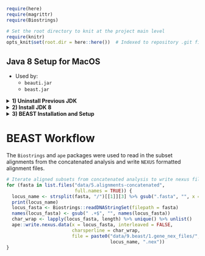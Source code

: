 ``` r
require(here)
require(magrittr)
require(Biostrings)

# Set the root directory to knit at the project main level
require(knitr)
opts_knit$set(root.dir = here::here())  # Indexed to repository .git file
```

Java 8 Setup for MacOS
----------------------

-   Used by:
    -   `beauti.jar`
    -   `beast.jar`

<details><summary><b>1) Uninstall Previous JDK</b></summary>
<p>
To install an older version of java, any newer JDK versions need to be removed.

-   <https://www.java.com/en/download/help/mac_uninstall_java.xml>

### Mount error

NOTE: `JavaUninstallTool.dmg` returning error: no mountable file systems

-   From:
    -   <https://deciphertools.com/blog/2017-10-02-no-mountable-file-systems/>

> macOS Sierra (10.12) and earlier is not able to mount the new Apple File System (APFS). So if you're on macOS Sierra (10.12) or earlier and you ran hdiutil and see references to Apple\_APFS or error 112, the issue is likely legitimate incompatibility, and this disk image won't open on this Mac without an update to the operating system.

-   Currently running El Captitan (Extent of MacBook hardware)

``` shell
jason$ sw_vers
ProductName:    Mac OS X
ProductVersion: 10.11.6
BuildVersion:   15G22010
```

-   Download Location

``` shell
$ ls ~/Downloads/JavaUninstallTool.dmg
```

### Troubleshooting

-   Manual mounting by `hdiutil attach`
    -   Including the `-verbose` argument returns detailed disk mounting information
        -   Reference for [hdiutil command](https://superuser.com/questions/19426/im-unable-to-mount-a-dmg-getting-a-no-mountable-filesystems-error)

``` shell
hdiutil attach -verbose ~/Downloads/JavaUninstallTool.dmg
```

**Returns error 112**

``` shell
DIHLDiskImageAttach() returned 112
hdiutil: attach failed - no mountable file systems
```

<details><summary><b>Verbose </b><tt>stdout</tt></summary>
<p>

``` shell
$ hdiutil attach -verbose ~/Downloads/JavaUninstallTool.dmg
Initializing…
DIBackingStoreInstantiatorProbe: interface  0, score      100, CBSDBackingStore
DIBackingStoreInstantiatorProbe: interface  1, score    -1000, CBundleBackingStore
DIBackingStoreInstantiatorProbe: interface  2, score    -1000, CRAMBackingStore
DIBackingStoreInstantiatorProbe: interface  3, score      100, CCarbonBackingStore
DIBackingStoreInstantiatorProbe: interface  4, score    -1000, CDevBackingStore
DIBackingStoreInstantiatorProbe: interface  5, score    -1000, CCURLBackingStore
DIBackingStoreInstantiatorProbe: interface  6, score    -1000, CVectoredBackingStore
DIBackingStoreInstantiatorProbe: interface  0, score      100, CBSDBackingStore
DIBackingStoreInstantiatorProbe: interface  1, score    -1000, CBundleBackingStore
DIBackingStoreInstantiatorProbe: interface  2, score    -1000, CRAMBackingStore
DIBackingStoreInstantiatorProbe: interface  3, score      100, CCarbonBackingStore
DIBackingStoreInstantiatorProbe: interface  4, score    -1000, CDevBackingStore
DIBackingStoreInstantiatorProbe: interface  5, score    -1000, CCURLBackingStore
DIBackingStoreInstantiatorProbe: interface  6, score    -1000, CVectoredBackingStore
DIFileEncodingInstantiatorProbe: interface  0, score    -1000, CMacBinaryEncoding
DIFileEncodingInstantiatorProbe: interface  1, score    -1000, CAppleSingleEncoding
DIFileEncodingInstantiatorProbe: interface  2, score    -1000, CEncryptedEncoding
DIFileEncodingInstantiatorProbe: interface  0, score      900, CUDIFEncoding
DIFileEncodingNewWithBackingStore: CUDIFEncoding
DIFileEncodingNewWithBackingStore: instantiator returned 0
DIFileEncodingInstantiatorProbe: interface  0, score    -1000, CSegmentedNDIFEncoding
DIFileEncodingInstantiatorProbe: interface  1, score    -1000, CSegmentedUDIFEncoding
DIFileEncodingInstantiatorProbe: interface  2, score    -1000, CSegmentedUDIFRawEncoding
DIDiskImageInstantiatorProbe: interface  0, score     1000, CUDIFDiskImage
DIDiskImageInstantiatorProbe: interface  1, score        0, CSparseBundleDiskImage
DIDiskImageInstantiatorProbe: interface  2, score        0, CSparseDiskImage
CRawDiskImage: data fork length 0x0000000000096BC6 (617414) not a multiple of 512.
DIDiskImageInstantiatorProbe: interface  3, score     -100, CRawDiskImage
DIDiskImageInstantiatorProbe: interface  4, score        0, CDARTDiskImage
DIDiskImageInstantiatorProbe: interface  5, score        0, CDiskCopy42DiskImage
DIDiskImageInstantiatorProbe: interface  6, score    -1000, CNDIFDiskImage
DIDiskImageInstantiatorProbe: interface  8, score     -100, CShadowedDiskImage
DIDiskImageInstantiatorProbe: interface  9, score    -1000, CCFPlugInDiskImage
DIDiskImageInstantiatorProbe: interface 10, score     -100, CWrappedDiskImage
DIDiskImageNewWithBackingStore: CUDIFDiskImage
DIDiskImageNewWithBackingStore: instantiator returned 0
Verifying…
Verification completed…
Error 0 (Undefined error: 0).
expected   CRC32 $54757AD0
Attaching…
DI_kextWaitQuiet: about to call IOServiceWaitQuiet...
DI_kextWaitQuiet: IOServiceWaitQuiet took 0.000007 seconds
2019-09-08 15:00:17.091 diskimages-helper[637:16272] DIHelperHDID serveImage: attaching drive
{
    autodiskmount = 1;
    "hdiagent-drive-identifier" = "4AE9F948-E95F-407C-A449-30278D73B0F6";
    "unmount-timeout" = 0;
}
2019-09-08 15:00:17.094 diskimages-helper[637:16272] DIHelperHDID serveImage: connecting to myDrive 0x4F0B
2019-09-08 15:00:17.096 diskimages-helper[637:16272] DIHelperHDID serveImage: register _readBuffer 0x10d97e000
2019-09-08 15:00:17.096 diskimages-helper[637:16272] DIHelperHDID serveImage: activating drive port 19723
2019-09-08 15:00:17.097 diskimages-helper[637:16272] DIHelperHDID serveImage: set cache enabled=TRUE returned SUCCESS.
2019-09-08 15:00:17.097 diskimages-helper[637:16272] DIHelperHDID serveImage: set on IO thread=TRUE returned SUCCESS.
2019-09-08 15:00:17.100 diskimages-helper[637:16272] -processKernelRequest: will sleep received
Volume check completed…
Mounting…
2019-09-08 15:00:17.166 diskimages-helper[637:16264] -remountReturningDictionary: detaching because no mountable filesystems.
DI_kextDriveDisconnect: could not disconnect from IOHDIXHDDrive object - 268435459
diskimages-helper: DI_kextDriveDisconnect returned 268435459 ((ipc/send) invalid destination port).
Attaching…
Error 112 (no mountable file systems).
Finishing…
2019-09-08 15:00:18.218 diskimages-helper[637:16258] *** -[NSMachPort handlePortMessage:]: dropping incoming DO message because the connection is invalid
DIHLDiskImageAttach() returned 112
hdiutil: attach failed - no mountable file systems
```

</p>
</details>

### Disk Utility First Aid

-   No evident problems returned
    -   See [Apple Disk Utility Guide](https://support.apple.com/guide/disk-utility/repair-a-disk-dskutl1040/mac) for OS-specific guidelines.

### Uninstall Java from Terminal

-   Instructions to [uninstall Java](https://www.java.com/en/download/help/mac_uninstall_java.xml) from the command line
    -   Requires either administrative credentials or `sudo` execution

**Java Files**

-   Current JVM

``` shell
$ java -version
java version "1.6.0_65"
Java(TM) SE Runtime Environment (build 1.6.0_65-b14-468)
Java HotSpot(TM) 64-Bit Server VM (build 20.65-b04-468, mixed mode)

$ ls /Library/Java/JavaVirtualMachines/
1.6.0.jdk   jdk-10.0.1.jdk
```

-   Plug-in installation

``` shell
$ ls /Library/Internet\ Plug-Ins/
Default Browser.plugin      JavaAppletPlugin.plugin
Disabled Plug-Ins       Quartz Composer.webplugin
```

-   Preference Pane

``` shell
$ ls /Library/PreferencePanes/    
JavaControlPanel.prefPane
```

-   Java Application files

``` shell
$ ls -lh ~/Library/Application\ Support/Java/
total 0
drwxr-xr-x  6 jason  staff   204B Nov 29  2018 Java 10.0.99.0.10
```

-   To *remove all files*, use the following commands:

``` shell
# sudo rm -fr /Library/Internet\ Plug-Ins/JavaAppletPlugin.plugin
# sudo rm -fr /Library/PreferencePanes/JavaControlPanel.prefPane
# sudo rm -fr ~/Library/Application\ Support/Java
```

-   To use an older java version, remove the newer JDK:

``` shell
# sudo rm -rf /Library/Java/JavaVirtualMachines/jdk-10.0.1.jdk
```

</p>
</details>

<details><summary><b>2) Install JDK 8</b></summary>
<p>

### Java Downloads

-   [Maintained Version Downloads](https://www.oracle.com/java/technologies/javase-jsp-downloads.html)
    -   Java Development Kit [Version 8](https://www.oracle.com/java/technologies/jdk8-downloads.html)
        -   BEAST requires Java version 6 or 8
    -   Downloading a JRE will only install java as a plug in
        -   Install the comparable JDK

> Warning: Do not install the Java software offered on the <http://java.com> website. This will install java only as a plug in to your web browser. This version of Java will not be able to run BEAST. - Mac [BEAST Installation](https://beast.community/install_on_mac)

-   From instructions for [OS X JDK 8 Installation](https://docs.oracle.com/javase/8/docs/technotes/guides/install/mac_jdk.html)

### Java Specifications

-   JRE Version 8 Update 221
    -   build 1.8.0\_221-b11

``` shell
Jasons-MacBook:~ Admin$ java -version
java version "1.8.0_221"
Java(TM) SE Runtime Environment (build 1.8.0_221-b11)
Java HotSpot(TM) 64-Bit Server VM (build 25.221-b11, mixed mode)
```

-   Internet Plug-in

``` shell
Jasons-MacBook:~ Admin$ /Library/Internet\ Plug-Ins/JavaAppletPlugin.plugin/Contents/Home/bin/java -version
java version "1.8.0_221"
Java(TM) SE Runtime Environment (build 1.8.0_221-b11)
Java HotSpot(TM) 64-Bit Server VM (build 25.221-b11, mixed mode)
```

-   Path to `java_home`

``` shell
Jasons-MacBook:~ Admin$ /usr/libexec/java_home -V
Matching Java Virtual Machines (3):
    1.8.0_221, x86_64:  "Java SE 8" /Library/Java/JavaVirtualMachines/jdk1.8.0_221.jdk/Contents/Home
    1.6.0_65-b14-468, x86_64:   "Java SE 6" /Library/Java/JavaVirtualMachines/1.6.0.jdk/Contents/Home
    1.6.0_65-b14-468, i386: "Java SE 6" /Library/Java/JavaVirtualMachines/1.6.0.jdk/Contents/Home

/Library/Java/JavaVirtualMachines/jdk1.8.0_221.jdk/Contents/Home
```

</p>
</details>

<details><summary><b>3) BEAST Installation and Setup</b></summary>
<p>

-   Links
    -   Installation [Overview](https://beast.community/installing)
    -   Mac [Install](https://beast.community/install_on_mac)
    -   CLI [Install](https://beast.community/install_on_unix#homebrew-package-manager-for-mac-os-x)

### Path to BEAST directory

``` shell
$ ls /Applications/BEASTv1.10.4/ | more
README.txt
VERSION HISTORY.txt
bin
doc
examples
images
lib
native
```

-   Modify path to the program /bin directory

``` shell
# Edit contents of the `~/.bash_profile` file
vi ~/.bash_profile
```

``` shell
export JAVA_HOME="/usr/libexec/java_home -v 1.8"
export LD_LIBRARY_PATH=$JAVA_HOME/jre/lib/server
export PATH=/usr/local/bin:/usr/bin:/bin:/usr/sbin:/sbin:/opt/X11/bin:/Library/TeX/texbin:/Applications/BEASTv1.10.4/
```

-   Restart computer or reload changes to the profile

``` shell
source ~/.bash_profile
```

</p>
</details>

BEAST Workflow
==============

The `Biostrings` and `ape` packages were used to read in the subset alignments from the concatenated analysis and write `NEXUS` formatted alignment files.

``` r
# Iterate aligned subsets from concatenated analysis to write nexus files.
for (fasta in list.files("data/5.alignments-concatenated",
                         full.names = TRUE)) {
  locus_name <- strsplit(fasta, "/")[[1]][3] %>% gsub(".fasta", "", x = .)
  print(locus_name)
  locus_fasta <- Biostrings::readDNAStringSet(filepath = fasta)
  names(locus_fasta) <- gsub(" .+$", "", names(locus_fasta))
  char_wrap <- lapply(locus_fasta, length) %>% unique() %>% unlist()
  ape::write.nexus.data(x = locus_fasta, interleaved = FALSE,
                        charsperline = char_wrap,
                        file = paste0("data/9.beast/1.gene_nex_files/",
                                      locus_name, ".nex"))
}
```
